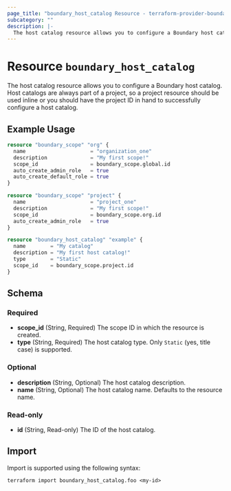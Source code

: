```yaml
---
page_title: "boundary_host_catalog Resource - terraform-provider-boundary"
subcategory: ""
description: |-
  The host catalog resource allows you to configure a Boundary host catalog. Host catalogs are always part of a project, so a project resource should be used inline or you should have the project ID in hand to successfully configure a host catalog.
---
```


# Resource `boundary_host_catalog`

The host catalog resource allows you to configure a Boundary host catalog. Host catalogs are always part of a project, so a project resource should be used inline or you should have the project ID in hand to successfully configure a host catalog.

## Example Usage

```terraform
resource "boundary_scope" "org" {
  name                     = "organization_one"
  description              = "My first scope!"
  scope_id                 = boundary_scope.global.id
  auto_create_admin_role   = true
  auto_create_default_role = true
}

resource "boundary_scope" "project" {
  name                     = "project_one"
  description              = "My first scope!"
  scope_id                 = boundary_scope.org.id
  auto_create_admin_role   = true
}

resource "boundary_host_catalog" "example" {
  name        = "My catalog"
  description = "My first host catalog!"
  type        = "Static"
  scope_id    = boundary_scope.project.id
}
```

## Schema

### Required

- **scope_id** (String, Required) The scope ID in which the resource is created.
- **type** (String, Required) The host catalog type. Only `Static` (yes, title case) is supported.

### Optional

- **description** (String, Optional) The host catalog description.
- **name** (String, Optional) The host catalog name. Defaults to the resource name.

### Read-only

- **id** (String, Read-only) The ID of the host catalog.

## Import

Import is supported using the following syntax:

```shell
terraform import boundary_host_catalog.foo <my-id>
```
